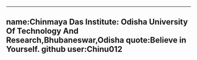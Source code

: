 ------
name:Chinmaya Das
Institute: Odisha University Of Technology And Research,Bhubaneswar,Odisha
quote:Believe in Yourself.
github user:Chinu012
-----
